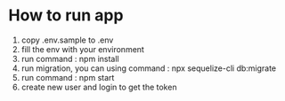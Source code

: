 # How to run app
1. copy .env.sample to .env
2. fill the env with your environment
3. run command : npm install
3. run migration, you can using command : npx sequelize-cli db:migrate
4. run command : npm start
5. create new user and login to get the token